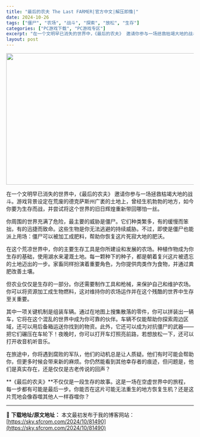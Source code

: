 ```yaml
---
title: "最后的农夫 The Last FARMER|官方中文|解压即撸|"
date: 2024-10-26
tags: ["僵尸", "农场", "战斗", "探索", "放松", "生存"]
categories: ["PC游戏下载", "PC游戏专区"]
excerpt: "在一个文明早已消失的世界中，《最后的农夫》 邀请你参与一场拯救枯竭大地的战斗。游戏背景设定在荒废的德克萨斯州广袤的土地上，曾经生机勃勃的地方，如今你要为生存而战，并尝试将这个世界的旧日辉煌重新带回哪怕一丝。 你周围的世界充满了危险，最主要的威胁是僵尸。它们种类繁多，有的缓慢而笨拙，有的迅捷而致命。这&hellip;"
layout: post
---
```


<img class="aligncenter size-full wp-image-81451" src="https://sky.sfcrom.com/wp-content/uploads/2024/10/2024102615140257.webp" alt="" width="616" height="353" />

在一个文明早已消失的世界中，《最后的农夫》 邀请你参与一场拯救枯竭大地的战斗。游戏背景设定在荒废的德克萨斯州广袤的土地上，曾经生机勃勃的地方，如今你要为生存而战，并尝试将这个世界的旧日辉煌重新带回哪怕一丝。

你周围的世界充满了危险，最主要的威胁是僵尸。它们种类繁多，有的缓慢而笨拙，有的迅捷而致命。这些生物是你无法逃避的持续威胁。不过，即使是僵尸也能派上用场：僵尸可以被加工成肥料，帮助你恢复这片死寂大地的肥沃。

在这个荒凉世界中，你的主要生存工具是你所建设和发展的农场。种植作物成为你生存的基础，使用湖水来灌溉土地。每一颗种下的种子，都是朝着复兴这片被遗忘的土地迈出的一步。家畜同样扮演着重要角色，为你提供肉类作为食物，并通过粪肥改善土壤。

但农业仅仅是生存的一部分。你还需要制作工具和枪械，来保护自己和维护农场。你可以将资源加工成生物燃料，这对维持你的农场运作并在这个残酷的世界中生存至关重要。

其中一项关键机制是组装车辆。通过在地图上搜集散落的零件，你可以拼装出一辆车，它将在这个混乱的世界中成为你可靠的伙伴。车辆不仅能帮助你探索周边区域，还可以用后备箱运送你找到的物资。此外，它还可以成为对抗僵尸的武器——把它们碾压在车轮下！夜晚时，你可以打开车灯照亮前路，若想放松一下，还可以打开收音机听音乐。

在旅途中，你将遇到腐败的军队，他们的动机总是让人质疑。他们有时可能会帮助你，但更多时候会带来新的麻烦。你仍然能看到其他幸存者的痕迹，但问题是，他们是真实存在，还是仅仅是古老传说的回声？

**《最后的农夫》**不仅仅是一段生存的故事。这是一场在空虚世界中的旅程，每一步都有可能是最后一步。你能否在这片可能无法重生的地方恢复生机？还是这片荒地会像吞噬其他人一样吞噬你？

---
📖 **下载地址/原文地址：** 本文最初发布于我的博客网站：[https://sky.sfcrom.com/2024/10/81490](https://sky.sfcrom.com/2024/10/81490)
